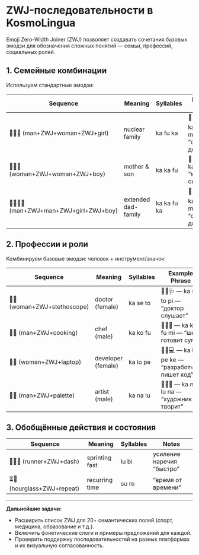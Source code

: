# ZWJ-последовательности в KosmoLingua

Emoji Zero-Width Joiner (ZWJ) позволяет создавать сочетания базовых эмодзи для обозначения сложных понятий — семьи, профессий, социальных ролей.

## 1. Семейные комбинации

Используем стандартные эмодзи:

| Sequence                                   | Meaning             | Syllables   | Example Phrase                                  |
| ------------------------------------------ | ------------------- | ----------- | ----------------------------------------------- |
| 👨‍👩‍👧 (man+ZWJ+woman+ZWJ+girl)          | nuclear family      | ka fu ka    | 👨‍👩‍👧🏠 — ka fu ka mo — “семья дома”         |
| 👩‍👩‍👦 (woman+ZWJ+woman+ZWJ+boy)         | mother & son        | ka ka fu    | 👩‍👩‍👦🍎 — ka ka fu pi — “мама и сын едят”    |
| 👨‍👨‍👧‍👦 (man+ZWJ+man+ZWJ+girl+ZWJ+boy) | extended dad-family | ka ka fu ka | 👨‍👨‍👧‍👦🏠 — ka ka fu ka mo — “семейный дом” |

## 2. Профессии и роли

Комбинируем базовые эмодзи: человек + инструмент/значок:

| Sequence                      | Meaning            | Syllables | Example Phrase                                  |
| ----------------------------- | ------------------ | --------- | ----------------------------------------------- |
| 👩‍⚕️ (woman+ZWJ+stethoscope) | doctor (female)    | ka se to  | 👩‍⚕️🩺 — ka se to pi — “доктор слушает”        |
| 👨‍🍳 (man+ZWJ+cooking)       | chef (male)        | ka ko fu  | 👨‍🍳🍜 — ka ko fu mi — “шеф готовит суп”       |
| 👩‍💻 (woman+ZWJ+laptop)      | developer (female) | ka lo pe  | 👩‍💻💻 — ka lo pe ke — “разработчик пишет код” |
| 👨‍🎨 (man+ZWJ+palette)       | artist (male)      | ka na lu  | 👨‍🎨🎨 — ka na lu na — “художник творит”       |

## 3. Обобщённые действия и состояния

| Sequence                   | Meaning        | Syllables | Notes                     |
| -------------------------- | -------------- | --------- | ------------------------- |
| 🏃‍♂️💨 (runner+ZWJ+dash)  | sprinting fast | lu bi     | усиление наречия “быстро” |
| ⏳🔄 (hourglass+ZWJ+repeat) | recurring time | su re     | “время от времени”        |

---

**Дальнейшие задачи:**

* Расширить список ZWJ для 20+ семантических полей (спорт, медицина, образование и т.д.).
* Включить фонетические слоги и примеры предложений для каждой.
* Проверить поддержку последовательностей на разных платформах и их визуальную согласованность.
